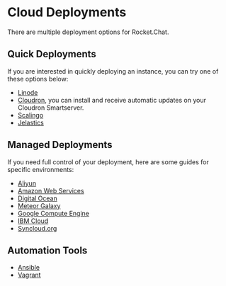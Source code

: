 # Cloud Deployments

There are multiple deployment options for Rocket.Chat.

## Quick Deployments

If you are interested in quickly deploying an instance, you can try one of these options below:

* [Linode](https://apps.sandstorm.io/app/vfnwptfn02ty21w715snyyczw0nqxkv3jvawcah10c6z7hj1hnu0)
* [Cloudron](https://cloudron.io/appstore.html#chat.rocket.cloudronapp), you can install and receive automatic updates on your Cloudron Smartserver.
* [Scalingo](../other-deployment-methods/nonofficial-methods/scalingo.md)
* [Jelastics](../other-deployment-methods/nonofficial-methods/jelastic.md)

## Managed Deployments

If you need full control of your deployment, here are some guides for specific environments:

* [Aliyun](../other-deployment-methods/nonofficial-methods/aliyun.md)
* [Amazon Web Services](aws.md)
* [Digital Ocean](digitalocean.md)
* [Meteor Galaxy](../other-deployment-methods/nonofficial-methods/galaxy.md)
* [Google Compute Engine](google-compute-engine.md)
* [IBM Cloud](ibm-cloud.md)
* [Syncloud.org](../other-deployment-methods/nonofficial-methods/syncloud.md)

## Automation Tools

* [Ansible](../../scaling-rocket.chat/automation-tools/ansible.md)
* [Vagrant](../../scaling-rocket.chat/automation-tools/vagrant.md)
